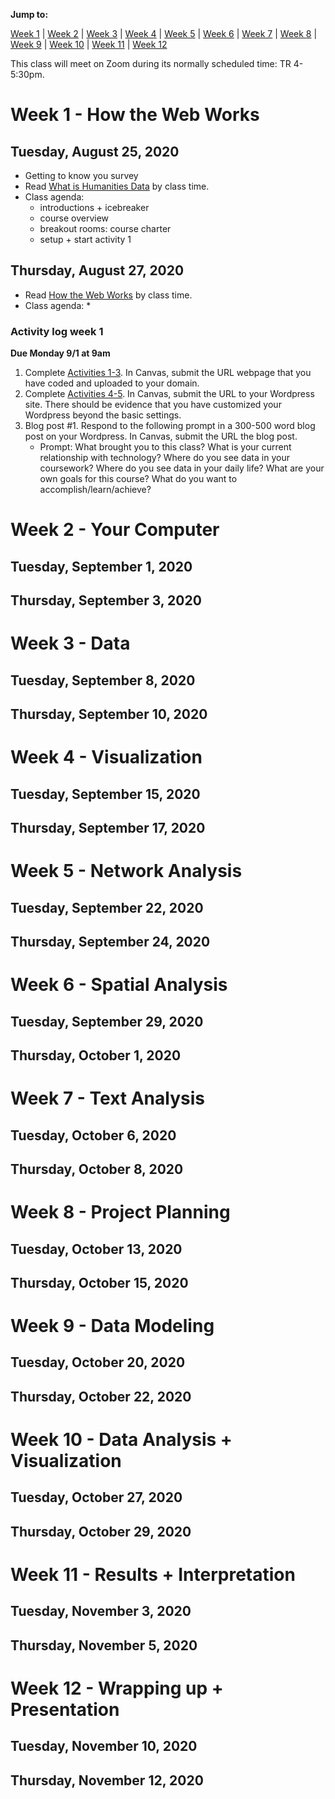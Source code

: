 
**Jump to:**

[Week 1](#week1-how-the-web-works) \| [Week 2](#week-2-your-computer) \|  [Week 3](#week3-data) \|  [Week 4](#week-4-visualization) \|  [Week 5](#week-5-network-analysis) \|  [Week 6](#week-6-spatial-analysis) \|  [Week 7](#week-7-text-analysis) \|  [Week 8](#week-8-project-planning) \|  [Week 9](#week-9-data-modeling) \|  [Week 10](#week-10-data-analysis-visualization) \|  [Week 11](#week-11-results-interpretation) \|  [Week 12](#week-12-wrapping-up-presentation) 

This class will meet on Zoom during its normally scheduled time: TR 4-5:30pm. 

# Week 1 - How the Web Works

## Tuesday, August 25, 2020
* Getting to know you survey
* Read [What is Humanities Data]() by class time. 
* Class agenda:
	* introductions + icebreaker
	* course overview
	* breakout rooms: course charter 
	* setup + start activity 1


## Thursday, August 27, 2020
* Read [How the Web Works]() by class time.
* Class agenda: 
	* 

### Activity log week 1
**Due Monday 9/1 at 9am**

1. Complete [Activities 1-3](how-the-web-works/#activities). In Canvas, submit the URL webpage that you have coded and uploaded to your domain. 
2. Complete [Activities 4-5](how-the-web-works/#activities). In Canvas, submit the URL to your Wordpress site. There should be evidence that you have customized your Wordpress beyond the basic settings. 
3. Blog post #1. Respond to the following prompt in a 300-500 word blog post on your Wordpress. In Canvas, submit the URL the blog post. 
	- Prompt: What brought you to this class? What is your current relationship with technology? Where do you see data in your coursework? Where do you see data in your daily life? What are your own goals for this course? What do you want to accomplish/learn/achieve?  


# Week 2 - Your Computer

## Tuesday, September 1, 2020

## Thursday, September 3, 2020


# Week 3 - Data

## Tuesday, September 8, 2020

## Thursday, September 10, 2020

# Week 4 - Visualization 

## Tuesday, September 15, 2020

## Thursday, September 17, 2020

# Week 5 - Network Analysis 

## Tuesday, September 22, 2020

## Thursday, September 24, 2020

# Week 6 - Spatial Analysis

## Tuesday, September 29, 2020

## Thursday, October 1, 2020

# Week 7 - Text Analysis 
## Tuesday, October 6, 2020
## Thursday, October 8, 2020

# Week 8 - Project Planning


## Tuesday, October 13, 2020
## Thursday, October 15, 2020

# Week 9 - Data Modeling

## Tuesday, October 20, 2020
## Thursday, October 22, 2020

# Week 10 - Data Analysis + Visualization

## Tuesday, October 27, 2020
## Thursday, October 29, 2020

# Week 11 - Results + Interpretation

## Tuesday, November 3, 2020
## Thursday, November 5, 2020


# Week 12 - Wrapping up + Presentation
## Tuesday, November 10, 2020
## Thursday, November 12, 2020



